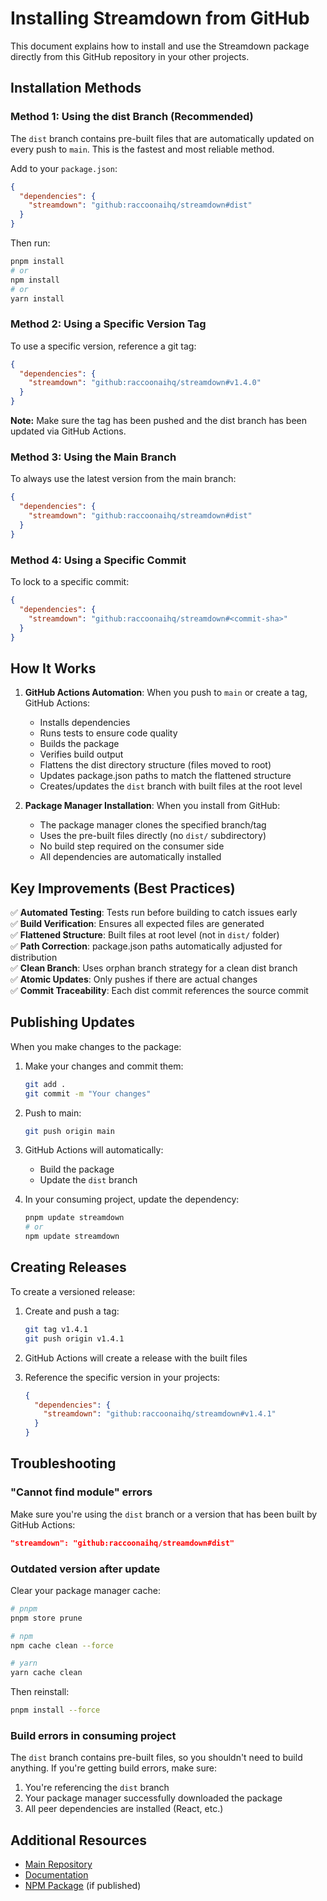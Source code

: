 # Installing Streamdown from GitHub

This document explains how to install and use the Streamdown package directly from this GitHub repository in your other projects.

## Installation Methods

### Method 1: Using the dist Branch (Recommended)

The `dist` branch contains pre-built files that are automatically updated on every push to `main`. This is the fastest and most reliable method.

Add to your `package.json`:

```json
{
  "dependencies": {
    "streamdown": "github:raccoonaihq/streamdown#dist"
  }
}
```

Then run:

```bash
pnpm install
# or
npm install
# or
yarn install
```

### Method 2: Using a Specific Version Tag

To use a specific version, reference a git tag:

```json
{
  "dependencies": {
    "streamdown": "github:raccoonaihq/streamdown#v1.4.0"
  }
}
```

**Note:** Make sure the tag has been pushed and the dist branch has been updated via GitHub Actions.

### Method 3: Using the Main Branch

To always use the latest version from the main branch:

```json
{
  "dependencies": {
    "streamdown": "github:raccoonaihq/streamdown#dist"
  }
}
```

### Method 4: Using a Specific Commit

To lock to a specific commit:

```json
{
  "dependencies": {
    "streamdown": "github:raccoonaihq/streamdown#<commit-sha>"
  }
}
```

## How It Works

1. **GitHub Actions Automation**: When you push to `main` or create a tag, GitHub Actions:

   - Installs dependencies
   - Runs tests to ensure code quality
   - Builds the package
   - Verifies build output
   - Flattens the dist directory structure (files moved to root)
   - Updates package.json paths to match the flattened structure
   - Creates/updates the `dist` branch with built files at the root level

2. **Package Manager Installation**: When you install from GitHub:
   - The package manager clones the specified branch/tag
   - Uses the pre-built files directly (no `dist/` subdirectory)
   - No build step required on the consumer side
   - All dependencies are automatically installed

## Key Improvements (Best Practices)

✅ **Automated Testing**: Tests run before building to catch issues early  
✅ **Build Verification**: Ensures all expected files are generated  
✅ **Flattened Structure**: Built files at root level (not in `dist/` folder)  
✅ **Path Correction**: package.json paths automatically adjusted for distribution  
✅ **Clean Branch**: Uses orphan branch strategy for a clean dist branch  
✅ **Atomic Updates**: Only pushes if there are actual changes  
✅ **Commit Traceability**: Each dist commit references the source commit

## Publishing Updates

When you make changes to the package:

1. Make your changes and commit them:

   ```bash
   git add .
   git commit -m "Your changes"
   ```

2. Push to main:

   ```bash
   git push origin main
   ```

3. GitHub Actions will automatically:

   - Build the package
   - Update the `dist` branch

4. In your consuming project, update the dependency:
   ```bash
   pnpm update streamdown
   # or
   npm update streamdown
   ```

## Creating Releases

To create a versioned release:

1. Create and push a tag:

   ```bash
   git tag v1.4.1
   git push origin v1.4.1
   ```

2. GitHub Actions will create a release with the built files

3. Reference the specific version in your projects:
   ```json
   {
     "dependencies": {
       "streamdown": "github:raccoonaihq/streamdown#v1.4.1"
     }
   }
   ```

## Troubleshooting

### "Cannot find module" errors

Make sure you're using the `dist` branch or a version that has been built by GitHub Actions:

```json
"streamdown": "github:raccoonaihq/streamdown#dist"
```

### Outdated version after update

Clear your package manager cache:

```bash
# pnpm
pnpm store prune

# npm
npm cache clean --force

# yarn
yarn cache clean
```

Then reinstall:

```bash
pnpm install --force
```

### Build errors in consuming project

The `dist` branch contains pre-built files, so you shouldn't need to build anything. If you're getting build errors, make sure:

1. You're referencing the `dist` branch
2. Your package manager successfully downloaded the package
3. All peer dependencies are installed (React, etc.)

## Additional Resources

- [Main Repository](https://github.com/raccoonaihq/streamdown)
- [Documentation](https://streamdown.ai)
- [NPM Package](https://www.npmjs.com/package/streamdown) (if published)
